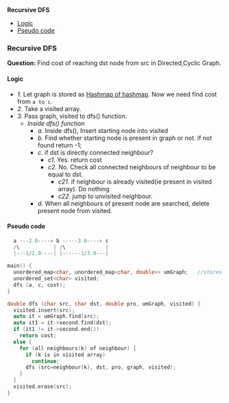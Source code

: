 **Recursive DFS**
- [Logic](#l)
- [Pseudo code](#pc)

### Recursive DFS
**Question:** Find cost of reaching dst node from src in Directed,Cyclic Graph.
<a name=l></a>
#### Logic
- _1._ Let graph is stored as [Hashmap of hashmap](/DS_Questions/Data_Structures/Graphs/Directed_Undirected#hmhm). Now we need find cost from `a to c`.
- _2._ Take a visited array. 
- _3._ Pass graph, visited to dfs() function. 
  - _Inside dfs() function_
    - _a._ Inside dfs(), Insert starting node into visited
    - _b._ Find whether starting node is present in graph or not. if not found return -1; 
    - _c._ if dst is directly connected neighbour?
      - _c1._ Yes. return cost
      - _c2._ No. Check all connected neighbours of neighbour to be equal to dst.
        - _c21._ if neighbour is already visited(ie present in visited array). Do nothing
        - _c22._ jump to unvisited neighbour.
    - _d._ When all neighbours of present node are searched, delete present node from visited.

<a name=pc></a>
#### Pseudo code
```c
  a ---2.0----> b -----3.0----> c
  /\           | /\             |
  |---1/2.0----| |------1/3.0---|

main() {
  unordered_map<char, unordered_map<char, double>> umGraph;   //stores graph  //1
  unordered_set<char> visited;                                                //2
  dfs (a, c, cost);
}

double dfs (char src, char dst, double pro, umGraph, visited) {               //3
  visited.insert(src);                                                          //a
  auto it = umGraph.find(src);                                                  //b
  auto it1 = it->second.find(dst);                                              //c
  if (it1 != it->second.end())                                                  //c1
    return cost;
  else {                                                                        //c2
    for (all neighbours(k) of neighbour) {
      if (k is in visited array)                                                //c21
        continue;
      dfs (src=neighbour(k), dst, pro, graph, visited);                         //c22
    }
  }
  visited.erase(src);                                                           //d
}
```
